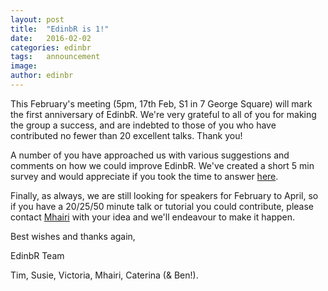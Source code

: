 ```yaml
---
layout: post
title:  "EdinbR is 1!"
date:   2016-02-02
categories: edinbr
tags:   announcement
image:
author: edinbr
---
```

This February's meeting (5pm, 17th Feb, S1 in 7 George Square) will mark the first anniversary of EdinbR. We're very grateful to all of you for making the group a success, and are indebted to those of you who have contributed no fewer than 20 excellent talks. Thank you! 

A number of you have approached us with various suggestions and comments on how we could improve EdinbR. We've created a short 5 min survey and would appreciate if you took the time to answer [here](http://bit.ly/1PQLW8K).

Finally, as always, we are still looking for speakers for February to April, so if you have a 20/25/50 minute talk or tutorial you could contribute, please contact [Mhairi](mhairihmcneill@gmail.com) with your idea and we'll endeavour to make it happen. 

Best wishes and thanks again, 

EdinbR Team

Tim, Susie, Victoria, Mhairi, Caterina (& Ben!). 
